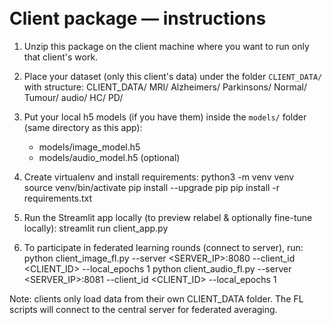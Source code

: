 \
Client package — instructions
=============================

1) Unzip this package on the client machine where you want to run only that client's work.
2) Place your dataset (only this client's data) under the folder `CLIENT_DATA/` with structure:
   CLIENT_DATA/
     MRI/
       Alzheimers/
       Parkinsons/
       Normal/
       Tumour/
     audio/
       HC/
       PD/

3) Put your local h5 models (if you have them) inside the `models/` folder (same directory as this app):
   - models/image_model.h5
   - models/audio_model.h5  (optional)

4) Create virtualenv and install requirements:
   python3 -m venv venv
   source venv/bin/activate
   pip install --upgrade pip
   pip install -r requirements.txt

5) Run the Streamlit app locally (to preview relabel & optionally fine-tune locally):
   streamlit run client_app.py

6) To participate in federated learning rounds (connect to server), run:
   python client_image_fl.py --server <SERVER_IP>:8080 --client_id <CLIENT_ID> --local_epochs 1
   python client_audio_fl.py --server <SERVER_IP>:8081 --client_id <CLIENT_ID> --local_epochs 1

Note: clients only load data from their own CLIENT_DATA folder. The FL scripts will connect to the central server for federated averaging.

